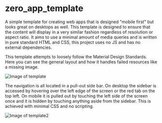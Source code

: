 # zero_app_template
A simple template for creating web apps that is designed "mobile first" but looks great on desktops as well. This template is designed to ensure that the content will display in a very similar fashion regardless of resolution or aspect ratio. It aims to use a minimal amount of media queries and is written in pure standard HTML and CSS, this project uses no JS and has no external dependencies. 

This template attempts to loosely follow the Material Design Standards. Here you can see the general layout and how it handles failed resources like a missing image. 

![Image of template](http://i.imgur.com/IZfYRvY.png)

The navigation is all located in a pull-out side bar. On desktop the sidebar is accessed by hovering over the left edge of the screen or the red tab on the top left. On mobile it is pulled out by touching the left side of the screen once and it is hidden by touching anything aside from the sidebar. This is achieved with minimal CSS and no scripting. 

![Image of template2](http://i.imgur.com/lLM0rBE.png)
